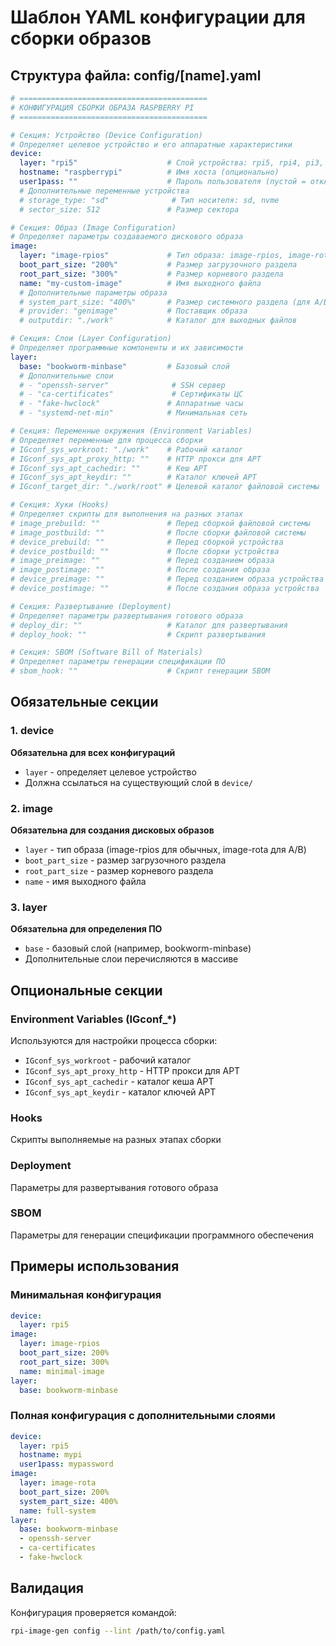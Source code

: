 # Шаблон YAML конфигурации для сборки образов

## Структура файла: config/[name].yaml

```yaml
# ==========================================
# КОНФИГУРАЦИЯ СБОРКИ ОБРАЗА RASPBERRY PI
# ==========================================

# Секция: Устройство (Device Configuration)
# Определяет целевое устройство и его аппаратные характеристики
device:
  layer: "rpi5"                    # Слой устройства: rpi5, rpi4, pi3, cm4, cm5, zero2w
  hostname: "raspberrypi"          # Имя хоста (опционально)
  user1pass: ""                    # Пароль пользователя (пустой = отключен)
  # Дополнительные переменные устройства
  # storage_type: "sd"              # Тип носителя: sd, nvme
  # sector_size: 512               # Размер сектора

# Секция: Образ (Image Configuration)
# Определяет параметры создаваемого дискового образа
image:
  layer: "image-rpios"             # Тип образа: image-rpios, image-rota
  boot_part_size: "200%"           # Размер загрузочного раздела
  root_part_size: "300%"           # Размер корневого раздела
  name: "my-custom-image"          # Имя выходного файла
  # Дополнительные параметры образа
  # system_part_size: "400%"       # Размер системного раздела (для A/B)
  # provider: "genimage"           # Поставщик образа
  # outputdir: "./work"            # Каталог для выходных файлов

# Секция: Слои (Layer Configuration)
# Определяет программные компоненты и их зависимости
layer:
  base: "bookworm-minbase"         # Базовый слой
  # Дополнительные слои
  # - "openssh-server"              # SSH сервер
  # - "ca-certificates"             # Сертификаты ЦС
  # - "fake-hwclock"               # Аппаратные часы
  # - "systemd-net-min"            # Минимальная сеть

# Секция: Переменные окружения (Environment Variables)
# Определяет переменные для процесса сборки
# IGconf_sys_workroot: "./work"    # Рабочий каталог
# IGconf_sys_apt_proxy_http: ""    # HTTP прокси для APT
# IGconf_sys_apt_cachedir: ""      # Кеш APT
# IGconf_sys_apt_keydir: ""        # Каталог ключей APT
# IGconf_target_dir: "./work/root" # Целевой каталог файловой системы

# Секция: Хуки (Hooks)
# Определяет скрипты для выполнения на разных этапах
# image_prebuild: ""               # Перед сборкой файловой системы
# image_postbuild: ""              # После сборки файловой системы
# device_prebuild: ""              # Перед сборкой устройства
# device_postbuild: ""             # После сборки устройства
# image_preimage: ""               # Перед созданием образа
# image_postimage: ""              # После создания образа
# device_preimage: ""              # Перед созданием образа устройства
# device_postimage: ""             # После создания образа устройства

# Секция: Развертывание (Deployment)
# Определяет параметры развертывания готового образа
# deploy_dir: ""                   # Каталог для развертывания
# deploy_hook: ""                  # Скрипт развертывания

# Секция: SBOM (Software Bill of Materials)
# Определяет параметры генерации спецификации ПО
# sbom_hook: ""                    # Скрипт генерации SBOM
```

## Обязательные секции

### 1. device
**Обязательна для всех конфигураций**
- `layer` - определяет целевое устройство
- Должна ссылаться на существующий слой в `device/`

### 2. image
**Обязательна для создания дисковых образов**
- `layer` - тип образа (image-rpios для обычных, image-rota для A/B)
- `boot_part_size` - размер загрузочного раздела
- `root_part_size` - размер корневого раздела
- `name` - имя выходного файла

### 3. layer
**Обязательна для определения ПО**
- `base` - базовый слой (например, bookworm-minbase)
- Дополнительные слои перечисляются в массиве

## Опциональные секции

### Environment Variables (IGconf_*)
Используются для настройки процесса сборки:
- `IGconf_sys_workroot` - рабочий каталог
- `IGconf_sys_apt_proxy_http` - HTTP прокси для APT
- `IGconf_sys_apt_cachedir` - каталог кеша APT
- `IGconf_sys_apt_keydir` - каталог ключей APT

### Hooks
Скрипты выполняемые на разных этапах сборки

### Deployment
Параметры для развертывания готового образа

### SBOM
Параметры для генерации спецификации программного обеспечения

## Примеры использования

### Минимальная конфигурация
```yaml
device:
  layer: rpi5
image:
  layer: image-rpios
  boot_part_size: 200%
  root_part_size: 300%
  name: minimal-image
layer:
  base: bookworm-minbase
```

### Полная конфигурация с дополнительными слоями
```yaml
device:
  layer: rpi5
  hostname: mypi
  user1pass: mypassword
image:
  layer: image-rota
  boot_part_size: 200%
  system_part_size: 400%
  name: full-system
layer:
  base: bookworm-minbase
  - openssh-server
  - ca-certificates
  - fake-hwclock
```

## Валидация

Конфигурация проверяется командой:
```bash
rpi-image-gen config --lint /path/to/config.yaml
```
